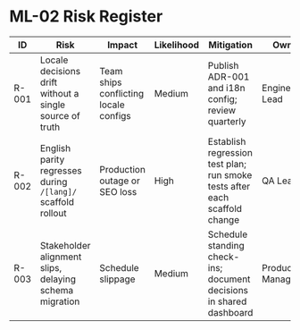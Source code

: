 # ML-02 Risk Register

| ID | Risk | Impact | Likelihood | Mitigation | Owner | Status |
| --- | --- | --- | --- | --- | --- | --- |
| R-001 | Locale decisions drift without a single source of truth | Team ships conflicting locale configs | Medium | Publish ADR-001 and i18n config; review quarterly | Engineering Lead | Open |
| R-002 | English parity regresses during `/[lang]/` scaffold rollout | Production outage or SEO loss | High | Establish regression test plan; run smoke tests after each scaffold change | QA Lead | Open |
| R-003 | Stakeholder alignment slips, delaying schema migration | Schedule slippage | Medium | Schedule standing check-ins; document decisions in shared dashboard | Product Manager | Mitigated (owner assigned, weekly updates scheduled) |
